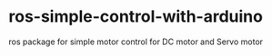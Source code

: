 # ros-simple-control-with-arduino
ros package for simple motor control for DC motor and Servo motor

